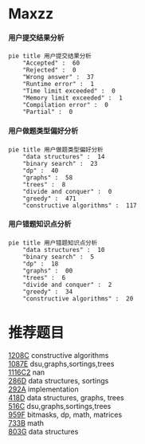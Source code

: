 # Maxzz

<!-- tabs:start -->



#### **用户提交结果分析**

```mermaid
pie title 用户提交结果分析
    "Accepted" :  60
    "Rejected" :  0
    "Wrong answer" :  37
    "Runtime error" :  1
    "Time limit exceeded" :  0
    "Memory limit exceeded" :  1
    "Compilation error" :  0
    "Partial" :  0
```

#### **用户做题类型偏好分析**

```mermaid
pie title 用户做题类型偏好分析
    "data structures" :  14
    "binary search" :  23
    "dp" :  40
    "graphs" :  58
    "trees" :  8
    "divide and conquer" :  0
    "greedy" :  471
    "constructive algorithms" :  117
```
#### **用户错题知识点分析**

```mermaid
pie title 用户错题知识点分析
    "data structures" :  10
    "binary search" :  5
    "dp" :  18
    "graphs" :  00
    "trees" :  6
    "divide and conquer" :  2
    "greedy" :  34
    "constructive algorithms" :  20
```



<!-- tabs:end -->
# 推荐题目
[1208C](https://codeforces.com/contest/1208/problem/C)		constructive algorithms		  
[1087E](https://codeforces.com/contest/1087/problem/E)		dsu,graphs,sortings,trees		  
[1116C2](https://codeforces.com/contest/1116C/problem/2)		nan		  
[286D](https://codeforces.com/contest/286/problem/D)		data structures,
                        sortings		  
[292A](https://codeforces.com/contest/292/problem/A)		implementation		  
[418D](https://codeforces.com/contest/418/problem/D)		data structures,
                        graphs,
                        trees		  
[516C](https://codeforces.com/contest/516/problem/C)		dsu,graphs,sortings,trees		  
[959F](https://codeforces.com/contest/959/problem/F)		bitmasks,
                        dp,
                        math,
                        matrices		  
[733B](https://codeforces.com/contest/733/problem/B)		math		  
[803G](https://codeforces.com/contest/803/problem/G)		data structures		  
